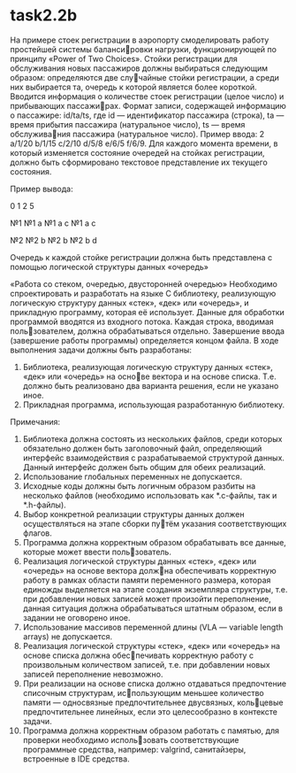 # task2.2b

На примере стоек регистрации в аэропорту смоделировать работу простейшей системы балансировки нагрузки, функционирующей по принципу «Power of Two Choices». Стойки регистрации для обслуживания новых пассажиров должны выбираться следующим образом: определяются две случайные стойки регистрации, а среди них выбирается та, очередь к которой является более короткой. Вводится информация о количестве стоек регистрации (целое число) и прибывающих пассажирах. Формат записи, содержащей информацию о пассажире: id/ta/ts, где id — идентификатор пассажира (строка), ta — время прибытия пассажира (натуральное число), ts — время обслуживания пассажира (натуральное число). Пример ввода: 2 a/1/20 b/1/15 c/2/10 d/5/8 e/6/5 f/6/9. Для каждого момента времени, в который изменяется состояние очередей на стойках регистрации, должно быть сформировано текстовое представление их текущего состояния.


Пример вывода:

0 1 2 5

№1 №1 a №1 a c №1 a c

№2 №2 b №2 b   №2 b d

Очередь к каждой стойке регистрации должна быть представлена с помощью логической структуры данных «очередь»

«Работа со стеком, очередью, двусторонней очередью»
Необходимо спроектировать и разработать на языке C библиотеку, реализующую логическую структуру данных «стек», «дек» или «очередь», и прикладную программу, которая её использует. Данные для обработки программой вводятся из входного потока. Каждая строка, вводимая пользователем, должна обрабатываться отдельно. Завершение ввода (завершение работы программы) определяется концом файла.
В ходе выполнения задачи должны быть разработаны:
1. Библиотека, реализующая логическую структуру данных «стек», «дек» или «очередь» на основе вектора и на основе списка. Т.е. должно быть реализовано два варианта решения, если не
указано иное.
2. Прикладная программа, использующая разработанную библиотеку.


Примечания:
1. Библиотека должна состоять из нескольких файлов, среди которых обязательно должен быть заголовочный файл, определяющий интерфейс взаимодействия с разрабатываемой структурой данных. Данный интерфейс должен быть общим для обеих реализаций.
2. Использование глобальных переменных не допускается.
3. Исходные коды должны быть логичным образом разбиты на несколько файлов (необходимо использовать как *.c-файлы, так и *.h-файлы).
4. Выбор конкретной реализации структуры данных должен осуществляться на этапе сборки путём указания соответствующих флагов.
5. Программа должна корректным образом обрабатывать все данные, которые может ввести пользователь.
6. Реализация логической структуры данных «стек», «дек» или «очередь» на основе вектора должна обеспечивать корректную работу в рамках области памяти переменного размера, которая единожды выделяется на этапе создания экземпляра структуры, т.е. при добавлении новых записей может произойти переполнение, данная ситуация должна обрабатываться штатным образом, если в задании не оговорено иное.
7. Использование массивов переменной длины (VLA — variable length arrays) не допускается.
8. Реализация логической структуры «стек», «дек» или «очередь» на основе списка должна обеспечивать корректную работу с произвольным количеством записей, т.е. при добавлении новых записей переполнение невозможно.
9. При реализации на основе списка должно отдаваться предпочтение списочным структурам, использующим меньшее количество памяти — односвязные предпочтительнее двусвязных, кольцевые предпочтительнее линейных, если это целесообразно в контексте задачи.
10. Программа должна корректным образом работать с памятью, для проверки необходимо использовать соответствующие программные средства, например: valgrind, санитайзеры, встроенные в IDE средства.

